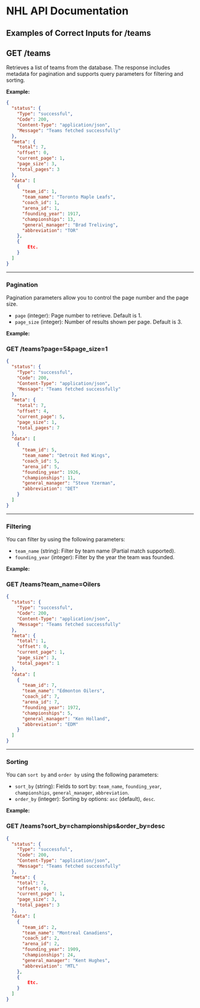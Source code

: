 # NHL API Documentation

## Examples of Correct Inputs for /teams

## GET /teams

Retrieves a list of teams from the database. The response includes metadata for pagination and supports query parameters for filtering and sorting.

**Example:**

```json
{
  "status": {
    "Type": "successful",
    "Code": 200,
    "Content-Type": "application/json",
    "Message": "Teams fetched successfully"
  },
  "meta": {
    "total": 7,
    "offset": 0,
    "current_page": 1,
    "page_size": 3,
    "total_pages": 3
  },
  "data": [
    {
      "team_id": 1,
      "team_name": "Toronto Maple Leafs",
      "coach_id": 1,
      "arena_id": 1,
      "founding_year": 1917,
      "championships": 13,
      "general_manager": "Brad Treliving",
      "abbreviation": "TOR"
    },
    {
        Etc.
    }
  ]
}
```

---

### Pagination

Pagination parameters allow you to control the page number and the page size.

- `page` (integer): Page number to retrieve. Default is 1.
- `page_size` (integer): Number of results shown per page. Default is 3.

**Example:**

### GET /teams?page=5&page_size=1

```json
{
  "status": {
    "Type": "successful",
    "Code": 200,
    "Content-Type": "application/json",
    "Message": "Teams fetched successfully"
  },
  "meta": {
    "total": 7,
    "offset": 4,
    "current_page": 5,
    "page_size": 1,
    "total_pages": 7
  },
  "data": [
    {
      "team_id": 5,
      "team_name": "Detroit Red Wings",
      "coach_id": 5,
      "arena_id": 5,
      "founding_year": 1926,
      "championships": 11,
      "general_manager": "Steve Yzerman",
      "abbreviation": "DET"
    }
  ]
}
```

---

### Filtering

You can filter by using the following parameters:

- `team_name` (string): Filter by team name (Partial match supported).
- `founding_year` (integer): Filter by the year the team was founded.

**Example:**

### GET /teams?team_name=Oilers

```json
{
  "status": {
    "Type": "successful",
    "Code": 200,
    "Content-Type": "application/json",
    "Message": "Teams fetched successfully"
  },
  "meta": {
    "total": 1,
    "offset": 0,
    "current_page": 1,
    "page_size": 3,
    "total_pages": 1
  },
  "data": [
    {
      "team_id": 7,
      "team_name": "Edmonton Oilers",
      "coach_id": 7,
      "arena_id": 7,
      "founding_year": 1972,
      "championships": 5,
      "general_manager": "Ken Holland",
      "abbreviation": "EDM"
    }
  ]
}
```

---

### Sorting

You can `sort by` and `order by` using the following parameters:

- `sort_by` (string): Fields to sort by: `team_name`, `founding_year`, `championships`, `general_manager`, `abbreviation`.
- `order_by` (integer):  Sorting by options: `asc` (default), `desc`.

**Example:**

### GET /teams?sort_by=championships&order_by=desc

```json
{
  "status": {
    "Type": "successful",
    "Code": 200,
    "Content-Type": "application/json",
    "Message": "Teams fetched successfully"
  },
  "meta": {
    "total": 7,
    "offset": 0,
    "current_page": 1,
    "page_size": 3,
    "total_pages": 3
  },
  "data": [
    {
      "team_id": 2,
      "team_name": "Montreal Canadiens",
      "coach_id": 2,
      "arena_id": 2,
      "founding_year": 1909,
      "championships": 24,
      "general_manager": "Kent Hughes",
      "abbreviation": "MTL"
    },
    {
        Etc.
    }
  ]
}
```
